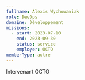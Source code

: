 ```yaml
---
fullname: Alexis Wychowaniak
role: DevOps
domaine: Développement
missions:
  - start: 2023-07-10
    end: 2023-09-30
    status: service
    employer: OCTO
memberType: autre
---
```


Intervenant OCTO
